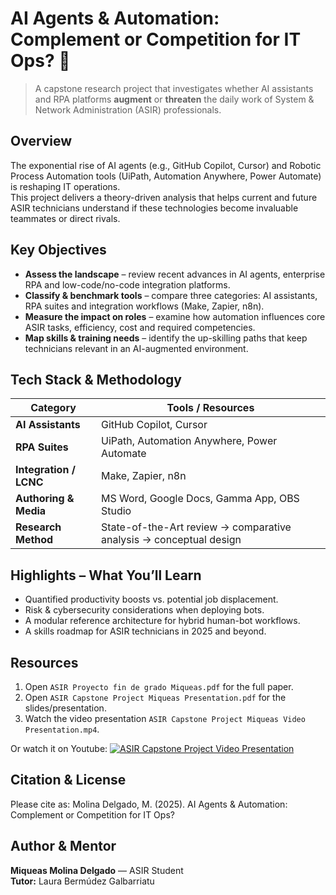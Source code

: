 # AI Agents & Automation: Complement or Competition for IT Ops? 🚀
> A capstone research project that investigates whether AI assistants and RPA platforms **augment** or **threaten** the daily work of System & Network Administration (ASIR) professionals.

## Overview
The exponential rise of AI agents (e.g., GitHub Copilot, Cursor) and Robotic Process Automation tools (UiPath, Automation Anywhere, Power Automate) is reshaping IT operations.  
This project delivers a theory-driven analysis that helps current and future ASIR technicians understand if these technologies become invaluable teammates or direct rivals.

## Key Objectives
- **Assess the landscape** – review recent advances in AI agents, enterprise RPA and low-code/no-code integration platforms.  
- **Classify & benchmark tools** – compare three categories: AI assistants, RPA suites and integration workflows (Make, Zapier, n8n).  
- **Measure the impact on roles** – examine how automation influences core ASIR tasks, efficiency, cost and required competencies.  
- **Map skills & training needs** – identify the up-skilling paths that keep technicians relevant in an AI-augmented environment.

## Tech Stack & Methodology
| Category | Tools / Resources |
|----------|------------------|
| **AI Assistants** | GitHub Copilot, Cursor |
| **RPA Suites** | UiPath, Automation Anywhere, Power Automate |
| **Integration / LCNC** | Make, Zapier, n8n |
| **Authoring & Media** | MS Word, Google Docs, Gamma App, OBS Studio |
| **Research Method** | State-of-the-Art review → comparative analysis → conceptual design |

## Highlights – What You’ll Learn
- Quantified productivity boosts vs. potential job displacement.
- Risk & cybersecurity considerations when deploying bots.
- A modular reference architecture for hybrid human-bot workflows.
- A skills roadmap for ASIR technicians in 2025 and beyond.

## Resources
1. Open `ASIR Proyecto fin de grado Miqueas.pdf` for the full paper.
1. Open `ASIR Capstone Project Miqueas Presentation.pdf` for the slides/presentation.
3. Watch the video presentation `ASIR Capstone Project Miqueas Video Presentation.mp4`.

Or watch it on Youtube:
[![ASIR Capstone Project Video Presentation](https://img.youtube.com/vi/rAezoAt_0X0/0.jpg)](https://www.youtube.com/watch?v=rAezoAt_0X0)

## Citation & License
Please cite as: Molina Delgado, M. (2025). AI Agents & Automation: Complement or Competition for IT Ops?

## Author & Mentor
**Miqueas Molina Delgado** — ASIR Student  
**Tutor:** Laura Bermúdez Galbarriatu


